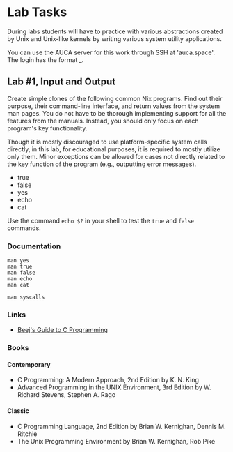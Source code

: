 Lab Tasks
=========

During labs students will have to practice with various abstractions created by
Unix and Unix-like kernels by writing various system utility applications.

You can use the AUCA server for this work through SSH at 'auca.space'. The login has 
the format <last name>_<first letter of the first name>.

## Lab #1, Input and Output

Create simple clones of the following common Nix programs. Find out their
purpose, their command-line interface, and return values from the system man
pages. You do not have to be thorough implementing support for all the features
from the manuals. Instead, you should only focus on each program's key
functionality.

Though it is mostly discouraged to use platform-specific system calls directly,
in this lab, for educational purposes, it is required to mostly utilize only
them. Minor exceptions can be allowed for cases not directly related to the key
function of the program (e.g., outputting error messages).

* true
* false
* yes
* echo
* cat

Use the command `echo $?` in your shell to test the `true` and `false` commands.

### Documentation

    man yes
    man true
    man false
    man echo
    man cat

    man syscalls

### Links

* [Beej's Guide to C Programming](http://beej.us/guide/bgc)

### Books

#### Contemporary

* C Programming: A Modern Approach, 2nd Edition by K. N. King
* Advanced Programming in the UNIX Environment, 3rd Edition by W. Richard
  Stevens, Stephen A. Rago

#### Classic

* C Programming Language, 2nd Edition by Brian W. Kernighan, Dennis M.
  Ritchie
* The Unix Programming Environment by Brian W. Kernighan, Rob Pike

